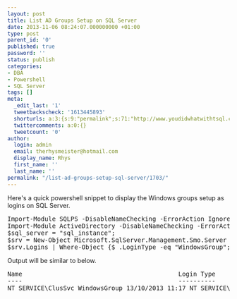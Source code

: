 ```yaml
---
layout: post
title: List AD Groups Setup on SQL Server
date: 2013-11-06 08:24:07.000000000 +01:00
type: post
parent_id: '0'
published: true
password: ''
status: publish
categories:
- DBA
- Powershell
- SQL Server
tags: []
meta:
  _edit_last: '1'
  tweetbackscheck: '1613445893'
  shorturls: a:3:{s:9:"permalink";s:71:"http://www.youdidwhatwithtsql.com/list-ad-groups-setup-sql-server/1703/";s:7:"tinyurl";s:26:"http://tinyurl.com/q4r4ctu";s:4:"isgd";s:19:"http://is.gd/NVcMk0";}
  twittercomments: a:0:{}
  tweetcount: '0'
author:
  login: admin
  email: therhysmeister@hotmail.com
  display_name: Rhys
  first_name: ''
  last_name: ''
permalink: "/list-ad-groups-setup-sql-server/1703/"
---
```

<p>Here's a quick powershell snippet to display the Windows groups setup as logins on SQL Server.</p>
<pre lang="Powershell">
Import-Module SQLPS -DisableNameChecking -ErrorAction Ignore;
Import-Module ActiveDirectory -DisableNameChecking -ErrorAction Ignore;
$sql_server = "sql_instance";
$srv = New-Object Microsoft.SqlServer.Management.Smo.Server $sql_server;
$srv.Logins | Where-Object {$_.LoginType -eq "WindowsGroup";};
</pre>
<p>Output will be similar to below.</p>
<pre>
Name                                          Login Type    Created
----                                          ----------    -------
NT SERVICE\ClusSvc WindowsGroup 13/10/2013 11:17 NT SERVICE\MSSQLSERVER WindowsGroup 13/10/2013 12:17 NT SERVICE\SQLSERVERAGENT WindowsGroup 13/10/2013 12:17 Domain\Group 1 WindowsGroup 04/06/2013 12:29 Domain\Group 2 WindowsGroup 02/04/2013 11:25 Domain\Group 3 WindowsGroup 02/04/2013 12:22

